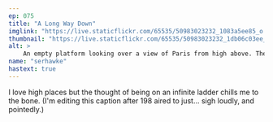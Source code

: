 ```yaml
---
ep: 075
title: "A Long Way Down"
imglink: "https://live.staticflickr.com/65535/50983023232_1083a5ee85_o.jpg"
thumbnail: "https://live.staticflickr.com/65535/50983023232_1db06c03ee_q.jpg"
alt: >
    An empty platform looking over a view of Paris from high above. There are no safety barrieres, and the very top of a ladder is jutting over the platform's edge
name: "serhawke"
hastext: true
---
```

I love high places but the thought of being on an infinite ladder chills me to the bone. (I'm editing this caption after 198 aired to just... sigh loudly, and pointedly.)